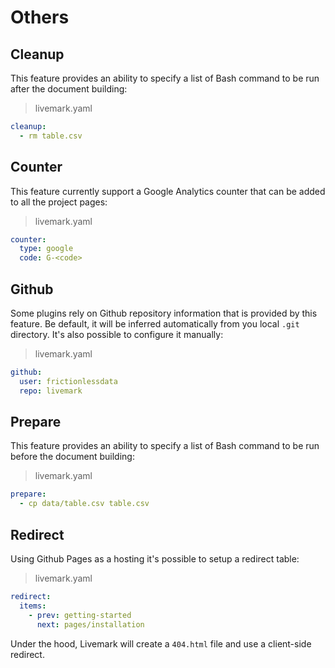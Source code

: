 # Others

## Cleanup

This feature provides an ability to specify a list of Bash command to be run after the document building:

> livemark.yaml

```yaml
cleanup:
  - rm table.csv
```

## Counter

This feature currently support a Google Analytics counter that can be added to all the project pages:

> livemark.yaml

```yaml
counter:
  type: google
  code: G-<code>
```

## Github

Some plugins rely on Github repository information that is provided by this feature. Be default, it will be inferred automatically from you local `.git` directory. It's also possible to configure it manually:

> livemark.yaml

```yaml
github:
  user: frictionlessdata
  repo: livemark
```

## Prepare

This feature provides an ability to specify a list of Bash command to be run before the document building:

> livemark.yaml

```yaml
prepare:
  - cp data/table.csv table.csv
```

## Redirect

Using Github Pages as a hosting it's possible to setup a redirect table:

> livemark.yaml

```yaml
redirect:
  items:
    - prev: getting-started
      next: pages/installation
```

Under the hood, Livemark will create a `404.html` file and use a client-side redirect.
